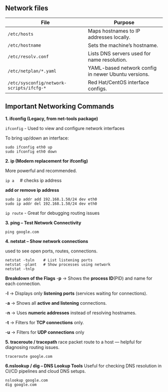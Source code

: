 ## Network files

| File                                     | Purpose                                             |
| ---------------------------------------- | --------------------------------------------------- |
| `/etc/hosts`                             | Maps hostnames to IP addresses locally.             |
| `/etc/hostname`                          | Sets the machine’s hostname.                        |
| `/etc/resolv.conf`                       | Lists DNS servers used for name resolution.         |
| `/etc/netplan/*.yaml`                    | YAML-based network config in newer Ubuntu versions. |
| `/etc/sysconfig/network-scripts/ifcfg-*` | Red Hat/CentOS interface configs.                   |

## Important Networking Commands

**1. ifconfig (Legacy, from net-tools package)**

`ifconfig` - Used to view and configure network interfaces

To bring up/down an interface:
```
sudo ifconfig eth0 up
sudo ifconfig eth0 down
```

**2. ip (Modern replacement for ifconfig)**

 More powerful and recommended.

 `ip a  ` # checks ip address

 **add or remove ip address**
 ```
sudo ip addr add 192.168.1.50/24 dev eth0
sudo ip addr del 192.168.1.50/24 dev eth0
```

`ip route`   - Great for debugging routing issues 

**3. ping – Test Network Connectivity**

```
ping google.com
```

**4. netstat – Show network connections**

used to see open ports, routes, connections.
```
netstat -tuln    # List listening ports
netstat -plant   # Show processes using network
netstat -tnlp
```

**Breakdown of the Flags**
-**p** → Shows the **process ID**(PID) and name for each connection.

-**l** → Displays only **listening ports** (services waiting for connections).

-**a** → Shows all **active and listening** connections.

-**n** → Uses **numeric addresses** instead of resolving hostnames.

-**t** → Filters for **TCP connections** only.

-**u** → Filters for **UDP connections** only

**5.  traceroute / tracepath**
race packet route to a host — helpful for diagnosing routing issues.
```
traceroute google.com
```

**6.nslookup / dig – DNS Lookup Tools**
Useful for checking DNS resolution in CI/CD pipelines and cloud DNS setups.
```
nslookup google.com
dig google.com
```

